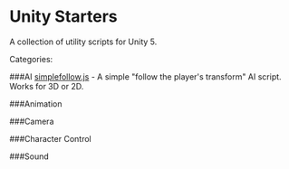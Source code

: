# Unity Starters
A collection of utility scripts for Unity 5.


Categories:

###AI
[simplefollow.js](https://raw.githubusercontent.com/pflannery111/unity-starters/master/AI/Scripts/simplefollow.js) - A simple "follow the player's transform" AI script. Works for 3D or 2D.

###Animation

###Camera

###Character Control

###Sound
